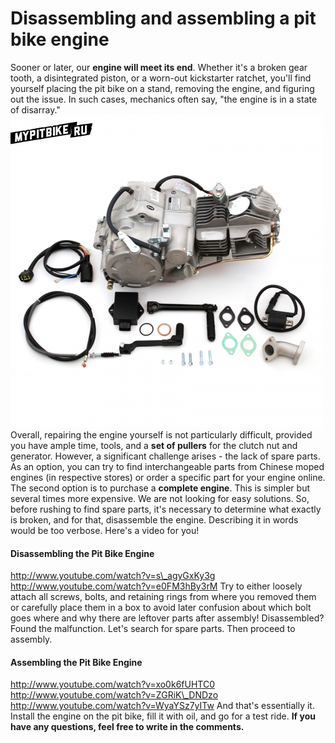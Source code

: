 # Disassembling and assembling a pit bike engine

Sooner or later, our **engine will meet its end**. Whether it's a broken gear tooth, a disintegrated piston, or a worn-out kickstarter ratchet, you'll find yourself placing the pit bike on a stand, removing the engine, and figuring out the issue. In such cases, mechanics often say, "the engine is in a state of disarray." ![Zongshen 155 cc](../../static/img/e2b28cc8ec.jpg "Zongshen 155 cc") Overall, repairing the engine yourself is not particularly difficult, provided you have ample time, tools, and a **set of pullers** for the clutch nut and generator. However, a significant challenge arises - the lack of spare parts. As an option, you can try to find interchangeable parts from Chinese moped engines (in respective stores) or order a specific part for your engine online. The second option is to purchase a **complete engine**. This is simpler but several times more expensive. We are not looking for easy solutions. So, before rushing to find spare parts, it's necessary to determine what exactly is broken, and for that, disassemble the engine. Describing it in words would be too verbose. Here's a video for you!

#### Disassembling the Pit Bike Engine

http://www.youtube.com/watch?v=s\_agyGxKy3g http://www.youtube.com/watch?v=e0FM3hBy3rM Try to either loosely attach all screws, bolts, and retaining rings from where you removed them or carefully place them in a box to avoid later confusion about which bolt goes where and why there are leftover parts after assembly! Disassembled? Found the malfunction. Let's search for spare parts. Then proceed to assembly.

#### Assembling the Pit Bike Engine

http://www.youtube.com/watch?v=xo0k6fUHTC0 http://www.youtube.com/watch?v=ZGRiK\_DNDzo http://www.youtube.com/watch?v=WyaYSz7yITw And that's essentially it. Install the engine on the pit bike, fill it with oil, and go for a test ride. **If you have any questions, feel free to write in the comments.**